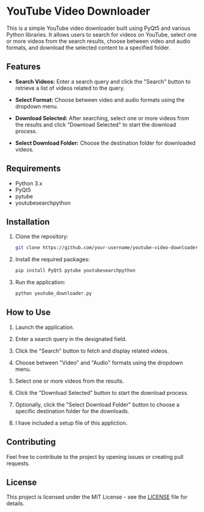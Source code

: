 # YouTube Video Downloader

This is a simple YouTube video downloader built using PyQt5 and various Python libraries. It allows users to search for videos on YouTube, select one or more videos from the search results, choose between video and audio formats, and download the selected content to a specified folder.

## Features

- **Search Videos:** Enter a search query and click the "Search" button to retrieve a list of videos related to the query.

- **Select Format:** Choose between video and audio formats using the dropdown menu.

- **Download Selected:** After searching, select one or more videos from the results and click "Download Selected" to start the download process.

- **Select Download Folder:** Choose the destination folder for downloaded videos.

## Requirements

- Python 3.x
- PyQt5
- pytube
- youtubesearchpython

## Installation

1. Clone the repository:

    ```bash
    git clone https://github.com/your-username/youtube-video-downloader.git
    ```

2. Install the required packages:

    ```bash
    pip install PyQt5 pytube youtubesearchpython
    ```

3. Run the application:

    ```bash
    python youtube_downloader.py
    ```

## How to Use

1. Launch the application.

2. Enter a search query in the designated field.

3. Click the "Search" button to fetch and display related videos.

4. Choose between "Video" and "Audio" formats using the dropdown menu.

5. Select one or more videos from the results.

6. Click the "Download Selected" button to start the download process.

7. Optionally, click the "Select Download Folder" button to choose a specific destination folder for the downloads.

8. I have included a setup file of this appliction. 

## Contributing

Feel free to contribute to the project by opening issues or creating pull requests.

## License

This project is licensed under the MIT License - see the [LICENSE](LICENSE) file for details.
